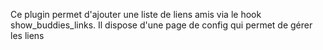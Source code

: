 Ce plugin permet d'ajouter une liste de liens amis via le hook show_buddies_links.
Il dispose d'une page de config qui permet de gérer les liens
